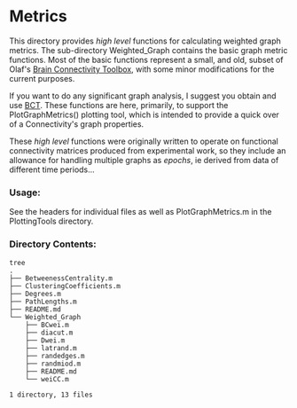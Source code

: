 # Metrics

This directory provides *high level* functions for calculating weighted graph
metrics. The sub-directory Weighted_Graph contains the basic graph metric
functions. Most of the basic functions represent a small, and old, subset of 
Olaf's [Brain Connectivity Toolbox](https://sites.google.com/site/bctnet/), 
with some minor modifications for the current purposes. 

If you want to do any significant graph analysis, I suggest you obtain and use
[BCT](https://sites.google.com/site/bctnet/). These functions are here, 
primarily, to support the PlotGraphMetrics() plotting tool, which is intended
to provide a quick over of a Connectivity's graph properties.

These *high level* functions were originally written to operate on functional
connectivity matrices produced from experimental work, so they include an 
allowance for handling multiple graphs as *epochs*, ie derived from data of
different time periods...


### Usage:

See the headers for individual files as well as PlotGraphMetrics.m in the 
PlottingTools directory.


### Directory Contents:
    
    tree
    .
    ├── BetweenessCentrality.m
    ├── ClusteringCoefficients.m
    ├── Degrees.m
    ├── PathLengths.m
    ├── README.md
    └── Weighted_Graph
        ├── BCwei.m
        ├── diacut.m
        ├── Dwei.m
        ├── latrand.m
        ├── randedges.m
        ├── randmiod.m
        ├── README.md
        └── weiCC.m

    1 directory, 13 files
